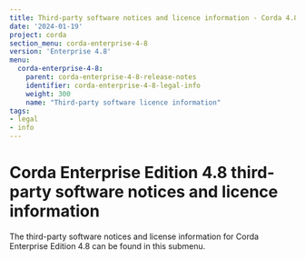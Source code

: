 ```yaml
---
title: Third-party software notices and licence information - Corda 4.8
date: '2024-01-19'
project: corda
section_menu: corda-enterprise-4-8
version: 'Enterprise 4.8'
menu:
  corda-enterprise-4-8:
    parent: corda-enterprise-4-8-release-notes
    identifier: corda-enterprise-4-8-legal-info
    weight: 300
    name: "Third-party software licence information"
tags:
- legal
- info
---
```


# Corda Enterprise Edition 4.8 third-party software notices and licence information

The third-party software notices and license information for Corda Enterprise Edition 4.8 can be found in this submenu.